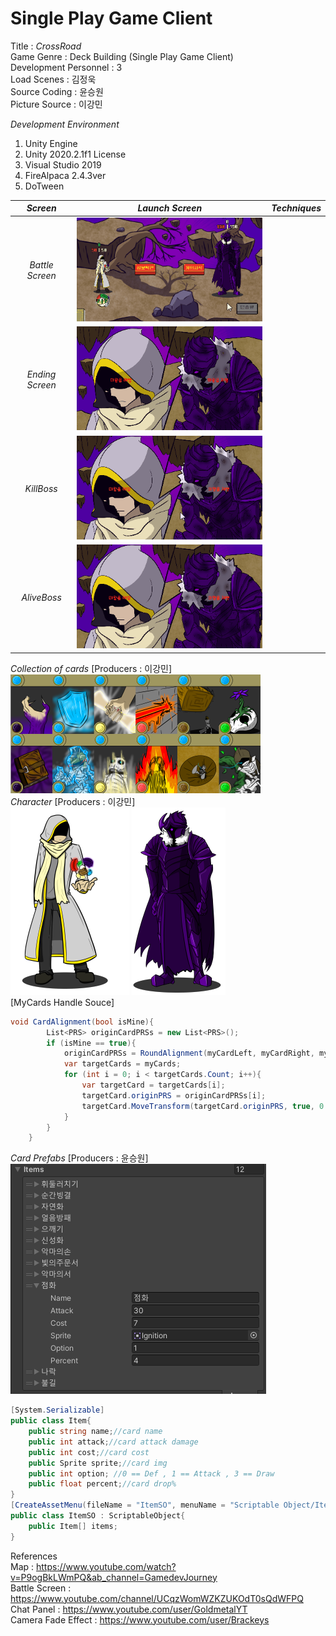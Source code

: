 # Single Play Game Client

Title : 
_CrossRoad_    
Game Genre : Deck Building (Single Play Game Client)   
Development Personnel : 3    
Load Scenes : 김정욱  
Source Coding : 윤승원  
Picture Source : 이강민  
  
_Development Environment_  
1. Unity Engine  
2. Unity 2020.2.1f1 License  
3. Visual Studio 2019
4. FireAlpaca 2.4.3ver 
5. DoTween
  
_Screen_|_Launch Screen_|_Techniques_ 
:---:|:---:|:---:
*Battle Screen* | ![Combat Screen](https://github.com/Q-holi/CrossRoad/blob/master/img/BattleStart.gif)|
*Ending Screen* | ![ChooseEnding](https://github.com/Q-holi/CrossRoad/blob/master/img/ChooseEnding.gif)|
*KillBoss* | ![KillBoss](https://github.com/Q-holi/CrossRoad/blob/master/img/KillBoss.gif)|
*AliveBoss* | ![AliveBoss](https://github.com/Q-holi/CrossRoad/blob/master/img/AliveBoss.gif)|  
  
*Collection of cards* [Producers : 이강민]  
![CardCollection](https://github.com/Q-holi/CrossRoad/blob/master/img/Collection%20of%20cards.png)  
*Character* [Producers : 이강민]  
![Player](https://github.com/Q-holi/CrossRoad/blob/master/img/Player.png)
![Boss](https://github.com/Q-holi/CrossRoad/blob/master/img/BOSS.png)   
[MyCards Handle Souce]
```C#
void CardAlignment(bool isMine){
        List<PRS> originCardPRSs = new List<PRS>();
        if (isMine == true){
            originCardPRSs = RoundAlignment(myCardLeft, myCardRight, myCards.Count, 0.5f, Vector3.one * 1.9f);
            var targetCards = myCards;
            for (int i = 0; i < targetCards.Count; i++){
                var targetCard = targetCards[i];
                targetCard.originPRS = originCardPRSs[i];
                targetCard.MoveTransform(targetCard.originPRS, true, 0.7f);
            }
        }
    }
```  
*Card Prefabs* [Producers : 윤승원]  
![CardInfo](https://github.com/Q-holi/CrossRoad/blob/master/img/CardInfo.png)  
```C#
[System.Serializable]
public class Item{
    public string name;//card name
    public int attack;//card attack damage
    public int cost;//card cost
    public Sprite sprite;//card img
    public int option; //0 == Def , 1 == Attack , 3 == Draw
    public float percent;//card drop%
}
[CreateAssetMenu(fileName = "ItemSO", menuName = "Scriptable Object/ItemSO")]
public class ItemSO : ScriptableObject{
    public Item[] items;
}
```  
References  
Map : <https://www.youtube.com/watch?v=P9ogBkLWmPQ&ab_channel=GamedevJourney>  
Battle Screen : <https://www.youtube.com/channel/UCqzWomWZKZUKOdT0sQdWFPQ>  
Chat Panel : <https://www.youtube.com/user/GoldmetalYT>  
Camera Fade Effect : <https://www.youtube.com/user/Brackeys>
